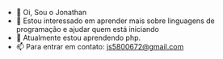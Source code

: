 - 👋 Oi, Sou o Jonathan
- 👀 Estou interessado em aprender mais sobre linguagens de programação e ajudar quem está iniciando
- 🌱 Atualmente estou aprendendo php. 
- 📫 Para entrar em contato: js5800672@gmail.com


